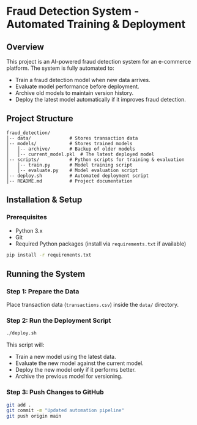 # Fraud Detection System - Automated Training & Deployment

## Overview
This project is an AI-powered fraud detection system for an e-commerce platform. The system is fully automated to:

- Train a fraud detection model when new data arrives.
- Evaluate model performance before deployment.
- Archive old models to maintain version history.
- Deploy the latest model automatically if it improves fraud detection.

## Project Structure
```
fraud_detection/
│-- data/              # Stores transaction data
│-- models/            # Stores trained models
│   │-- archive/       # Backup of older models
│   │-- current_model.pkl  # The latest deployed model
│-- scripts/           # Python scripts for training & evaluation
│   │-- train.py       # Model training script
│   │-- evaluate.py    # Model evaluation script
│-- deploy.sh          # Automated deployment script
│-- README.md          # Project documentation
```

## Installation & Setup
### Prerequisites
- Python 3.x
- Git
- Required Python packages (install via `requirements.txt` if available)

```bash
pip install -r requirements.txt
```

## Running the System
### Step 1: Prepare the Data
Place transaction data (`transactions.csv`) inside the `data/` directory.

### Step 2: Run the Deployment Script
```bash
./deploy.sh
```
This script will:
- Train a new model using the latest data.
- Evaluate the new model against the current model.
- Deploy the new model only if it performs better.
- Archive the previous model for versioning.

### Step 3: Push Changes to GitHub
```bash
git add .
git commit -m "Updated automation pipeline"
git push origin main
```
